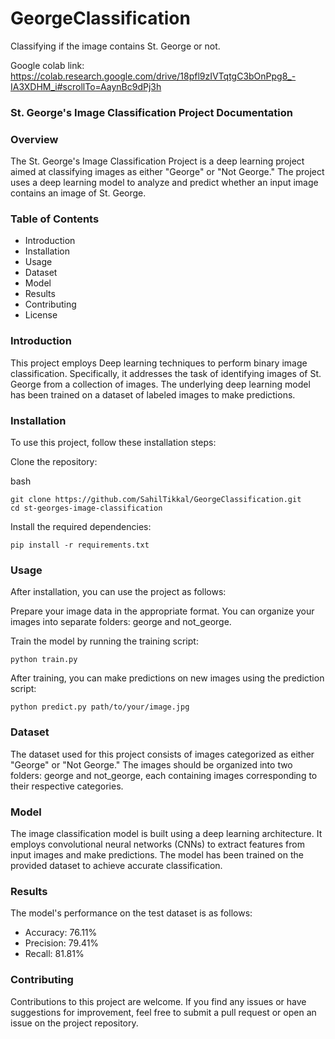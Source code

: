 GeorgeClassification
==============================

Classifying if the image contains St. George or not.

Google colab link: https://colab.research.google.com/drive/18pfl9zIVTqtgC3bOnPpg8_-IA3XDHM_i#scrollTo=AaynBc9dPj3h

### St. George's Image Classification Project Documentation
### Overview
The St. George's Image Classification Project is a deep learning project aimed at classifying images as either "George" or "Not George." The project uses a deep learning model to analyze and predict whether an input image contains an image of St. George.

### Table of Contents
- Introduction
- Installation
- Usage
- Dataset
- Model
- Results
- Contributing
- License

### Introduction
This project employs Deep learning techniques to perform binary image classification. Specifically, it addresses the task of identifying images of St. George from a collection of images. The underlying deep learning model has been trained on a dataset of labeled images to make predictions.

### Installation
To use this project, follow these installation steps:

Clone the repository:

bash
```
git clone https://github.com/SahilTikkal/GeorgeClassification.git
cd st-georges-image-classification
```
Install the required dependencies:
```
pip install -r requirements.txt
```
### Usage
After installation, you can use the project as follows:

Prepare your image data in the appropriate format. You can organize your images into separate folders: george and not_george.

Train the model by running the training script:
```
python train.py
```
After training, you can make predictions on new images using the prediction script:

```
python predict.py path/to/your/image.jpg
```

### Dataset
The dataset used for this project consists of images categorized as either "George" or "Not George." The images should be organized into two folders: george and not_george, each containing images corresponding to their respective categories.

### Model
The image classification model is built using a deep learning architecture. It employs convolutional neural networks (CNNs) to extract features from input images and make predictions. The model has been trained on the provided dataset to achieve accurate classification.

### Results
The model's performance on the test dataset is as follows:

  - Accuracy: 76.11%
  - Precision: 79.41%
  - Recall: 81.81%

### Contributing
Contributions to this project are welcome. If you find any issues or have suggestions for improvement, feel free to submit a pull request or open an issue on the project repository.
